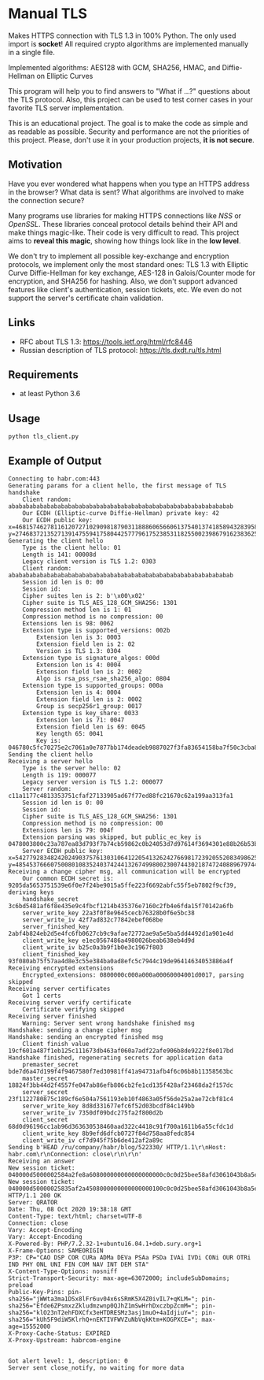 # Manual TLS #

Makes HTTPS connection with TLS 1.3 in 100% Python. The only used import is
**socket**! All required crypto algorithms are implemented manually in a
single file.

Implemented algorithms: AES128 with GCM, SHA256, HMAC, and Diffie-Hellman on
Elliptic Curves

This program will help you to find answers to "What if ...?" questions about
the TLS protocol. Also, this project can be used to test corner cases in your
favorite TLS server implementation.

This is an educational project. The goal is to make the code as simple and
as readable as possible. Security and performance are not the priorities of
this project. Please, don't use it in your production projects, **it
is not secure**.

## Motivation ##

Have you ever wondered what happens when you type an HTTPS address in
the browser? What data is sent? What algorithms are involved to make the
connection secure?

Many programs use libraries for making HTTPS connections like *NSS* or
*OpenSSL*. These libraries conceal protocol details behind their API and make
things magic-like. Their code is very difficult to read. This project aims to
**reveal this magic**, showing how things look like in
the **low level**.

We don't try to implement all possible key-exchange and encryption protocols,
we implement only the most standard ones: TLS 1.3 with Elliptic Curve
Diffie-Hellman for key exchange, AES-128 in Galois/Counter mode for encryption,
and SHA256 for hashing. Also, we don't support advanced features like client's
authentication, session tickets, etc. We even do not support the server's
certificate chain validation.

## Links ##

* RFC about TLS 1.3: https://tools.ietf.org/html/rfc8446
* Russian description of TLS protocol: https://tls.dxdt.ru/tls.html

## Requirements ##

* at least Python 3.6

## Usage ##

    python tls_client.py

## Example of Output ##

    Connecting to habr.com:443
    Generating params for a client hello, the first message of TLS handshake
        Client random: abababababababababababababababababababababababababababababababab
        Our ECDH (Elliptic-curve Diffie-Hellman) private key: 42
        Our ECDH public key: x=46815746278116120727102909818790311888606566061375401374185894328395891209484 y=27468372135271391475594175804425777961752385311825500239867916238362509316710
    Generating the client hello
        Type is the client hello: 01
        Length is 141: 00008d
        Legacy client version is TLS 1.2: 0303
        Client random: abababababababababababababababababababababababababababababababab
        Session id len is 0: 00
        Session id:
        Cipher suites len is 2: b'\x00\x02'
        Cipher suite is TLS_AES_128_GCM_SHA256: 1301
        Compression method len is 1: 01
        Compression method is no compression: 00
        Extensions len is 98: 0062
        Extension type is supported_versions: 002b
            Extension len is 3: 0003
            Extension field len is 2: 02
            Version is TLS 1.3: 0304
        Extension type is signature_algos: 000d
            Extension len is 4: 0004
            Extension field len is 2: 0002
            Algo is rsa_pss_rsae_sha256_algo: 0804
        Extension type is supported_groups: 000a
            Extension len is 4: 0004
            Extension field len is 2: 0002
            Group is secp256r1_group: 0017
        Extension type is key_share: 0033
            Extension len is 71: 0047
            Extension field len is 69: 0045
            Key length 65: 0041
            Key is: 046780c5fc70275e2c7061a0e7877bb174deadeb9887027f3fa83654158ba7f50c3cba8c34bc35d20e81f730ac1c7bd6d661a942f90c6a9ca55c512f9e4a001266
    Sending the client hello
    Receiving a server hello
        Type is the server hello: 02
        Length is 119: 000077
        Legacy server version is TLS 1.2: 000077
        Server random: c11a1177c4813353751cfaf27133905ad67f77ed88fc21670c62a199aa313fa1
        Session id len is 0: 00
        Session id:
        Cipher suite is TLS_AES_128_GCM_SHA256: 1301
        Compression method is no compression: 00
        Extensions len is 79: 004f
        Extension parsing was skipped, but public_ec_key is 0478003800c23a787ea83d793f7b74cb59862c0b24053d7d97614f3694301e88b26b53b5a0f99438551dad252dd63c50bac255eac741269f91b1596b77a577d57b
        Server ECDH public key: x=54277928348242024903757613031064122054132624276698172392055208349862522161330 y=48545376660750080108352403742441326749980023007443021874724088967974482335099
    Receiving a change cipher msg, all communication will be encrypted
        Our common ECDH secret is: 9205da5653751539e6f0e7f24be9015a5ffe223f6692abfc55f5eb7802f9cf39, deriving keys
        handshake_secret 3c6bd5481af6f8e435e9c4fbcf1214b435376e7160c2fb4e6fda15f70142a6fb
        server_write_key 22a3f0f8e9645cecb76328b0f6e5bc38
        server_write_iv 42f7ad832c77842ebef068be
        server_finished_key 2abf4b824eb2d5e4fc6fb0627cb9c9afae72772ae9a5e5ba5dd4492d1a901e4d
        client_write_key e1ec0567486a4980026beab638eb4d9d
        client_write_iv b25c0a3b9f1b0e3c1967f803
        client_finished_key 93f080ab75f57aa4d8e3c55e384ba0ad8efc5c7944c19de96414634053886a4f
    Receiving encrypted extensions
        Encrypted_extensions: 0800000c000a000a00060004001d0017, parsing skipped
    Receiving server certificates
        Got 1 certs
    Receiving server verify certificate
        Certificate verifying skipped
    Receiving server finished
        Warning: Server sent wrong handshake finished msg
    Handshake: sending a change cipher msg
    Handshake: sending an encrypted finished msg
        Client finish value 19cf601a487f1eb125c111673db463af060a7adf22afe906b8de9222f8e017bd
    Handshake finished, regenerating secrets for application data
        premaster_secret bde7d6a47d199f4f9467580f7ed30981ff41a94731afb4f6c06b8b11358563bc
        master_secret 18824f3bb44d2f4557fe047ab86efb806cb2fe1cd135f428af23468da2f157dc
        server_secret 23f1122780875c189cf6e504a7561193eb10f4863a05f56de25a2ae72cbf81c4
        server_write_key 8d8d331677efc6f52d03bcdf84c149bb
        server_write_iv 7350df09bdc275fa2f800d2b
        client_secret 68d0d96196cc1ab96d363630538460aad322c4418c91f700a1611b6a55cfdc1d
        client_write_key 8b9efd6dfcb0727f84d758aa8fedc854
        client_write_iv cf7d945f75b6de412af2a89c
    Sending b'HEAD /ru/company/habr/blog/522330/ HTTP/1.1\r\nHost: habr.com\r\nConnection: close\r\n\r\n'
    Receiving an answer
    New session ticket: 040000d5000002584a2fe8a608000000000000000000c0c0d25bee58afd3061043b8a5e218aec437a09d4b4dd387774bb7fe80f9ceeb97d1bc15a91ee8c63d3ce54e4028e19d35a51f304e0b924eebe17f402dea96d25f0f66124e7a6f9db7f688050b235d849f7e001ceb0d9efe6c6df0a64481c3f02a10e92408fd7d6322ed4a149562c1afbee454546f8220e0fd8a6783ad1e7e7328fbd450eb626ff725de8cbad4aed2c5d88ddf6209303cf85381e5a29760d561b01e5f71e81ed84d717db0e90d069e4769064c932f8c033c89947bcba3e7f9db930000
    New session ticket: 040000d50000025835af2a4508000000000000000100c0c0d25bee58afd3061043b8a5e218aec4789eb477a8cf2aa26e0519d869b2b5610958bef21421d71705f01a81aac0f3fe2a2fbe93b2c36520db5924ddd13cc4a609ccbece097e297894dd2b1b4ac0bf677bdda9a7c65eb3f5426118670092fd6d206b128302f370766d77a470971c188ba2c867b5f9519a57eed056d11f79b27f2b74d614f0db6b379b7956396daeab1038da321b7b351ef840eb5c032704e708aee0cbcadd73fc9f01ce7e40d4bf69a283c8f58114efce467de7377835d320fb0000
    HTTP/1.1 200 OK
    Server: QRATOR
    Date: Thu, 08 Oct 2020 19:38:18 GMT
    Content-Type: text/html; charset=UTF-8
    Connection: close
    Vary: Accept-Encoding
    Vary: Accept-Encoding
    X-Powered-By: PHP/7.2.32-1+ubuntu16.04.1+deb.sury.org+1
    X-Frame-Options: SAMEORIGIN
    P3P: CP="CAO DSP COR CURa ADMa DEVa PSAa PSDa IVAi IVDi CONi OUR OTRi IND PHY ONL UNI FIN COM NAV INT DEM STA"
    X-Content-Type-Options: nosniff
    Strict-Transport-Security: max-age=63072000; includeSubDomains; preload
    Public-Key-Pins: pin-sha256="jWWta3ma1DSx8lFr6uv04x6sSRmK5X4Z0ivIL7+qKLM="; pin-sha256="Efde6ZPsmxzZkludmzwnp0QJhZ1mSwHrhDxczbpZcmM="; pin-sha256="klO23nT2ehFDXCfx3eHTDRESMz3asj1muO+4aIdjiuY="; pin-sha256="kUh5F9diW5KlrhQ+nEKTIVFWVZuNbVqkKtm+KOGPXCE="; max-age=15552000
    X-Proxy-Cache-Status: EXPIRED
    X-Proxy-Upstream: habrcom-engine


    Got alert level: 1, description: 0
    Server sent close_notify, no waiting for more data
